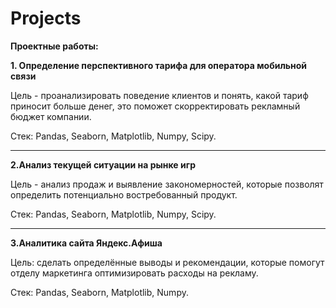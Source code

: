 # Projects
  

</h>**Проектные работы:**</h>

**1. Определение перспективного тарифа для оператора мобильной связи**

Цель - проанализировать поведение клиентов и понять, какой тариф приносит больше денег, это поможет скорректировать рекламный бюджет компании.

Стек: Pandas, Seaborn, Matplotlib, Numpy, Scipy.
***
**2.Анализ текущей ситуации на рынке игр**

Цель - анализ продаж и выявление закономерностей, которые позволят определить потенциально востребованный продукт.

Стек: Pandas, Seaborn, Matplotlib, Numpy, Scipy.
***
**3.Аналитика сайта Яндекс.Афиша**

Цель: cделать определённые выводы и рекомендации, которые помогут отделу маркетинга оптимизировать расходы на рекламу. 

Стек: Pandas, Seaborn, Matplotlib, Numpy.
